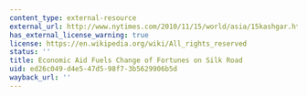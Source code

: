 ```yaml
---
content_type: external-resource
external_url: http://www.nytimes.com/2010/11/15/world/asia/15kashgar.html?pagewanted=all&gwh=406C51D334DB89251E1C5BE11998C400
has_external_license_warning: true
license: https://en.wikipedia.org/wiki/All_rights_reserved
status: ''
title: Economic Aid Fuels Change of Fortunes on Silk Road
uid: ed26c049-d4e5-47d5-98f7-3b5629906b5d
wayback_url: ''
---
```

